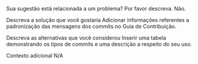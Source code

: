 Sua sugestão está relacionada a um problema? Por favor descreva.
Não.

Descreva a solução que você gostaria
Adicionar informações referentes a padronização das mensagens dos commits no Guia de Contribuição.

Descreva as alternativas que você considerou
Inserir uma tabela demonstrando os tipos de commits e uma descrição a respeito do seu uso.

Contexto adicional
N/A
